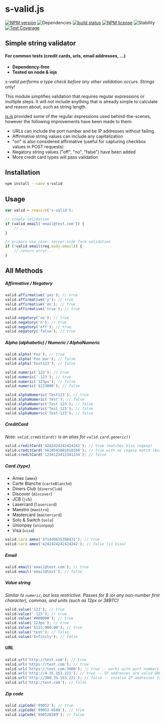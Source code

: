 # s-valid.js

[![NPM version](https://img.shields.io/npm/v/s-valid.svg)](https://www.npmjs.com/package/s-valid) ![Dependencies](https://img.shields.io/david/sebastiansandqvist/s-valid.svg) [![build status](http://img.shields.io/travis/sebastiansandqvist/s-valid.svg)](https://travis-ci.org/sebastiansandqvist/s-valid) [![NPM license](https://img.shields.io/npm/l/s-valid.svg)](https://www.npmjs.com/package/s-valid) ![Stability](https://img.shields.io/badge/stability-stable-green.svg) [![Test Coverage](https://codeclimate.com/github/sebastiansandqvist/s-valid/badges/coverage.svg)](https://codeclimate.com/github/sebastiansandqvist/s-valid)

## Simple string validator
#### For common tests (credit cards, urls, email addresses, ...)
* **Dependency-free**
* **Tested on node & iojs**

*s-valid performs a type check before any other validation occurs. Strings only!*

This module simplifies validation that requires regular expressions or multiple steps. It will not include anything that is already simple to calculate and reason about, such as string length.

[is.js](https://github.com/arasatasaygin/is.js) provided some of the regular expressions used behind-the-scenes, however the following improvements have been made to them:

- URLs can include the port number and be IP addresses without failing
- Affirmative string values can include any capitalization
- "on" is also considered affirmative (useful for capturing checkbox values in POST requests)
- Negatory string values ("off", "no", "false") have been added
- More credit card types will pass validation

## Installation
```bash
npm install --save s-valid
```

## Usage
```javascript
var valid = require('s-valid');

// simple validation
if (valid.email('email@test.com')) {
	// ...
}

// primary use case: server-side form validation
if (!valid.email(req.body.email)) {
	// return error...
}
```

## All Methods

##### Affirmative / Negatory
```javascript
valid.affirmative('yes'); // true
valid.affirmative('y'); // true
valid.affirmative('on'); // true
valid.affirmative('true'); // true

valid.negatory('no'); // true
valid.negatory('n'); // true
valid.negatory('off'); // true
valid.negatory('false'); // true
```

##### Alpha (alphabetic) / Numeric / AlphaNumeric
```javascript
valid.alpha('Foo'); // true
valid.alpha('Foo bar'); // false
valid.alpha('Test123'); // false

valid.numeric('123'); // true
valid.numeric('-123'); // true
valid.numeric('123px'); // false
valid.numeric('$123000'); // false

valid.alphaNumeric('Test123'); // true
valid.alphaNumeric('Tést'); // false
valid.alphaNumeric('Test 123'); // false
valid.alphaNumeric('Test_123'); // false
valid.alphaNumeric('Test-123'); // false
```

##### CreditCard
*Note: `valid.creditCard()` is an alias for `valid.card.generic()`*
```javascript
valid.creditCard('4242424242424242'); // true (matches Visa regexp)
valid.creditCard('5610591081018250'); // true with no regexp match (Australian Bankcard)
valid.creditCard('1234123412341234'); // false
```

##### Card.{type}
* Amex (`amex`)
* Carte Blanche (`carteBlanche`)
* Diners Club (`dinersClub`)
* Discover (`discover`)
* JCB (`jcb`)
* Lasercard (`lasercard`)
* Maestro (`maestro`)
* Mastercard (`mastercard`)
* Solo & Switch (`solo`)
* Unionpay (`unionpay`)
* Visa (`visa`)

```javascript
valid.card.amex('371449635398431'); // true
valid.card.amex('4242424242424242'); // false (is Visa)
```

##### Email
```javascript
valid.email('email@test.com'); // true
valid.email('email@test'); // false
```

##### Value string
*Similar to `numeric`, but less restrictive. Passes for $ (or any non-number first character), commas, and units (such as 12px or 38BTC)*
```javascript
valid.value('123'); // true
valid.value('-123'); // true
valid.value('#000000'); // true
valid.value('123px'); // true
valid.value('$123,000.00'); // true
valid.value('test'); // false
valid.value('Infinity'); // false
```

##### URL
```javascript
valid.url('http://test.com'); // true
valid.url('https://test.com'); // true
valid.url('https://test.com:3000'); // true -- works with port numbers
valid.url('http://4.35.153.221'); // true -- IP addresses are valid URLs
valid.url('http://300.35.153.221'); // false -- invalid IP addresses fail
valid.url('http:/test.com'); // false
```

##### Zip code
```javascript
valid.zipCode('89052'); // true
valid.zipCode('89052-6589'); // true
valid.zipCode('890526589'); // false
```